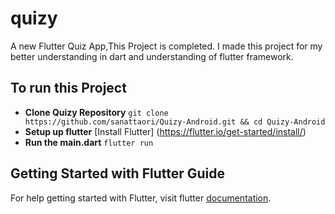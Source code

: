 # quizy

A new Flutter Quiz App,This Project is completed.
I made this project for my better understanding in dart and understanding of flutter framework.

## To run this Project

 - **Clone Quizy Repository** `git clone https://github.com/sanattaori/Quizy-Android.git && cd Quizy-Android`
 - **Setup up flutter** [Install Flutter] (https://flutter.io/get-started/install/)
 - **Run the main.dart** `flutter run`

## Getting Started with Flutter Guide

For help getting started with Flutter, visit flutter
[documentation](https://flutter.io/).
